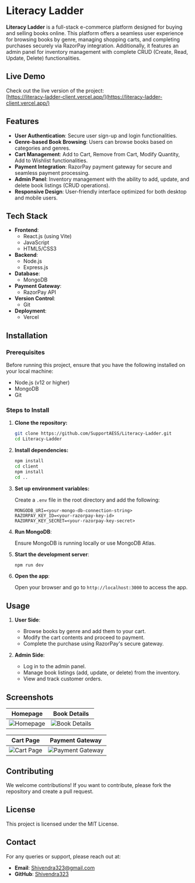 # Literacy Ladder

**Literacy Ladder** is a full-stack e-commerce platform designed for buying and selling books online. This platform offers a seamless user experience for browsing books by genre, managing shopping carts, and completing purchases securely via RazorPay integration. Additionally, it features an admin panel for inventory management with complete CRUD (Create, Read, Update, Delete) functionalities.

## Live Demo

Check out the live version of the project:  
[https://literacy-ladder-client.vercel.app/](https://literacy-ladder-client.vercel.app/)

## Features

- **User Authentication**: Secure user sign-up and login functionalities.
- **Genre-based Book Browsing**: Users can browse books based on categories and genres.
- **Cart Management**: Add to Cart, Remove from Cart, Modify Quantity, Add to Wishlist functionalities.
- **Payment Integration**: RazorPay payment gateway for secure and seamless payment processing.
- **Admin Panel**: Inventory management with the ability to add, update, and delete book listings (CRUD operations).
- **Responsive Design**: User-friendly interface optimized for both desktop and mobile users.

## Tech Stack

- **Frontend**: 
  - React.js (using Vite)
  - JavaScript
  - HTML5/CSS3
- **Backend**: 
  - Node.js
  - Express.js
- **Database**: 
  - MongoDB
- **Payment Gateway**: 
  - RazorPay API
- **Version Control**: 
  - Git
- **Deployment**: 
  - Vercel

## Installation

### Prerequisites

Before running this project, ensure that you have the following installed on your local machine:

- Node.js (v12 or higher)
- MongoDB
- Git

### Steps to Install

1. **Clone the repository:**

    ```bash
    git clone https://github.com/SupportAESS/Literacy-Ladder.git
    cd Literacy-Ladder
    ```

2. **Install dependencies:**

    ```bash
    npm install
    cd client
    npm install
    cd ..
    ```

3. **Set up environment variables:**

   Create a `.env` file in the root directory and add the following:

    ```env
    MONGODB_URI=<your-mongo-db-connection-string>
    RAZORPAY_KEY_ID=<your-razorpay-key-id>
    RAZORPAY_KEY_SECRET=<your-razorpay-key-secret>
    ```

4. **Run MongoDB**:

    Ensure MongoDB is running locally or use MongoDB Atlas.

5. **Start the development server**:

    ```bash
    npm run dev
    ```

6. **Open the app**:

    Open your browser and go to `http://localhost:3000` to access the app.

## Usage

1. **User Side**:
   - Browse books by genre and add them to your cart.
   - Modify the cart contents and proceed to payment.
   - Complete the purchase using RazorPay's secure gateway.
   
2. **Admin Side**:
   - Log in to the admin panel.
   - Manage book listings (add, update, or delete) from the inventory.
   - View and track customer orders.

## Screenshots

| Homepage | Book Details |
| --- | --- |
| ![Homepage]([https://i.imgur.com/zkXXrkF.png](https://res.cloudinary.com/dyifiiyxl/image/upload/v1725794254/screenshots/Screenshot_from_2024-09-08_16-39-42_lwqpmy.png)) | ![Book Details]([https://i.imgur.com/rbZb3J3.png](https://res.cloudinary.com/dyifiiyxl/image/upload/v1725794288/screenshots/Screenshot_from_2024-09-08_16-40-02_sycagq.png)) |

| Cart Page | Payment Gateway |
| --- | --- |
| ![Cart Page]([https://i.imgur.com/fz84nP3.png](https://res.cloudinary.com/dyifiiyxl/image/upload/v1725794297/screenshots/Screenshot_from_2024-09-08_16-41-03_zmwejl.png)) | ![Payment Gateway]([https://i.imgur.com/6O6dtbZ.png](https://res.cloudinary.com/dyifiiyxl/image/upload/v1725794305/screenshots/Screenshot_from_2024-09-08_16-41-39_own9ql.png)) |

## Contributing

We welcome contributions! If you want to contribute, please fork the repository and create a pull request.

## License

This project is licensed under the MIT License.

## Contact

For any queries or support, please reach out at:
- **Email**: Shivendra323@gmail.com
- **GitHub**: [Shivendra323](https://github.com/Shivendra323)
